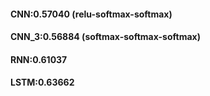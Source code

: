 #### CNN:0.57040 (relu-softmax-softmax)
#### CNN_3:0.56884 (softmax-softmax-softmax)
#### RNN:0.61037
#### LSTM:0.63662
